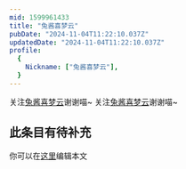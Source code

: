 ```yaml
---
mid: 1599961433
title: "兔酱喜梦云"
pubDate: "2024-11-04T11:22:10.037Z"
updatedDate: "2024-11-04T11:22:10.037Z"
profile:
  {
    Nickname: ["兔酱喜梦云"],
  }
---
```


关注[兔酱喜梦云](https://space.bilibili.com/1599961433)谢谢喵~ 关注[兔酱喜梦云](https://space.bilibili.com/1599961433)谢谢喵~

## 此条目有待补充
你可以在[这里](https://github.com/Yuhanawa/VTuber.ICU-Content/edit/master/v/兔酱喜梦云/index.md)编辑本文
